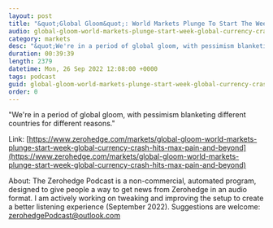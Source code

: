 ```yaml
---
layout: post
title: "&quot;Global Gloom&quot;: World Markets Plunge To Start The Week As Global Currency Crash Hits Max Pain And Beyond"
audio: global-gloom-world-markets-plunge-start-week-global-currency-crash-hits-max-pain-and-beyond-0
category: markets
desc: "&quot;We're in a period of global gloom, with pessimism blanketing different countries for different reasons.&quot;"
duration: 00:39:39
length: 2379
datetime: Mon, 26 Sep 2022 12:08:00 +0000
tags: podcast
guid: global-gloom-world-markets-plunge-start-week-global-currency-crash-hits-max-pain-and-beyond-0
order: 0
---
```

&quot;We're in a period of global gloom, with pessimism blanketing different countries for different reasons.&quot;

Link: [https://www.zerohedge.com/markets/global-gloom-world-markets-plunge-start-week-global-currency-crash-hits-max-pain-and-beyond](https://www.zerohedge.com/markets/global-gloom-world-markets-plunge-start-week-global-currency-crash-hits-max-pain-and-beyond)

About: The Zerohedge Podcast is a non-commercial, automated program, designed to give people a way to get news from Zerohedge in an audio format.  I am actively working on tweaking and improving the setup to create a better listening experience (September 2022).  Suggestions are welcome: [zerohedgePodcast@outlook.com](mailto:zerohedgePodcast@outlook.com)